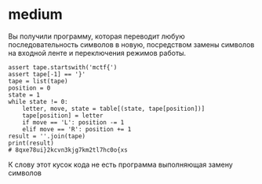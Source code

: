 # medium
Вы получили программу, которая переводит любую последовательность символов в новую, посредством замены символов на входной ленте и переключения режимов работы.

    assert tape.startswith('mctf{')
    assert tape[-1] == '}'
    tape = list(tape)
    position = 0
    state = 1
    while state != 0:
        letter, move, state = table[(state, tape[position])]
        tape[position] = letter
        if move == 'L': position -= 1
        elif move == 'R': position += 1
    result = ''.join(tape)
    print(result)
    # 8qxe78ui}2kcvn3kjg7km2tl7hc0o{xs
К слову этот кусок кода не есть программа выполняющая замену символов
